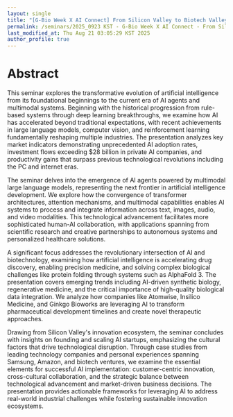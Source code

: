 ```yaml
---
layout: single
title: "[G-Bio Week X AI Connect] From Silicon Valley to Biotech Valley - AI Agents Reshaping the Future of Drug Discovery and Precision Medicine"
permalink: /seminars/2025_0923 KST - G-Bio Week X AI Connect - From Silicon Valley to Biotech Valley - AI Agents Reshaping the Future of Drug Discovery and Precision Medicine/abstract
last_modified_at: Thu Aug 21 03:05:29 KST 2025
author_profile: true
---
```


# Abstract

This seminar explores the transformative evolution of artificial intelligence from its foundational beginnings to the current era of AI agents and multimodal systems. Beginning with the historical progression from rule-based systems through deep learning breakthroughs, we examine how AI has accelerated beyond traditional expectations, with recent achievements in large language models, computer vision, and reinforcement learning fundamentally reshaping multiple industries. The presentation analyzes key market indicators demonstrating unprecedented AI adoption rates, investment flows exceeding $28 billion in private AI companies, and productivity gains that surpass previous technological revolutions including the PC and internet eras.

The seminar delves into the emergence of AI agents powered by multimodal large language models, representing the next frontier in artificial intelligence development. We explore how the convergence of transformer architectures, attention mechanisms, and multimodal capabilities enables AI systems to process and integrate information across text, images, audio, and video modalities. This technological advancement facilitates more sophisticated human-AI collaboration, with applications spanning from scientific research and creative partnerships to autonomous systems and personalized healthcare solutions.

A significant focus addresses the revolutionary intersection of AI and biotechnology, examining how artificial intelligence is accelerating drug discovery, enabling precision medicine, and solving complex biological challenges like protein folding through systems such as AlphaFold 3. The presentation covers emerging trends including AI-driven synthetic biology, regenerative medicine, and the critical importance of high-quality biological data integration. We analyze how companies like Atomwise, Insilico Medicine, and Ginkgo Bioworks are leveraging AI to transform pharmaceutical development timelines and create novel therapeutic approaches.

Drawing from Silicon Valley's innovation ecosystem, the seminar concludes with insights on founding and scaling AI startups, emphasizing the cultural factors that drive technological disruption. Through case studies from leading technology companies and personal experiences spanning Samsung, Amazon, and biotech ventures, we examine the essential elements for successful AI implementation: customer-centric innovation, cross-cultural collaboration, and the strategic balance between technological advancement and market-driven business decisions. The presentation provides actionable frameworks for leveraging AI to address real-world industrial challenges while fostering sustainable innovation ecosystems.
